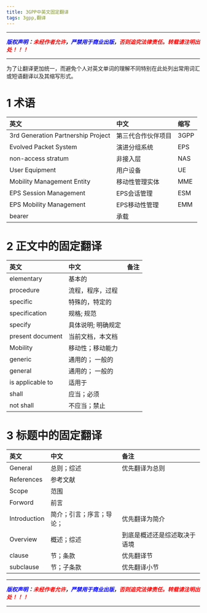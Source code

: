 ```yaml
---
title: 3GPP中英文固定翻译
tags: 3gpp,翻译
---
```



------

***<font color=blue>版权声明</font>：<font color=red>未经作者允许</font>，<font color=blue>严禁用于商业出版</font>，<font color=red>否则追究法律责任。转载请注明出处！！！</font>***

------

为了让翻译更加统一，而避免个人对英文单词的理解不同特别在此处列出常用词汇或短语翻译以及其缩写形式。

# 1 术语
|英文|中文|缩写|
|:--|:--|:--|
|3rd Generation Partnership Project|第三代合作伙伴项目|3GPP|
| Evolved Packet System|演进分组系统|EPS|
|non-access stratum |非接入层|NAS|
|User Equipment|用户设备|UE|
|Mobility Management Entity|移动性管理实体|MME|
|EPS Session Management|EPS会话管理| ESM|
|EPS Mobility Management|EPS移动性管理| EMM |
|bearer|承载|
# 2 正文中的固定翻译
|英文|中文|备注|
|:--|:--|:--|
|elementary |基本的|
|procedure |流程，程序，过程|
|specific | 特殊的，特定的|
|specification|规格; 规范|
|specify |具体说明; 明确规定|
|present document|当前文档，本文档|
|Mobility |移动性；移动能力|
|generic|通用的； 一般的|
|general|通用的； 一般的|
|is applicable to |适用于|
|shall|应当；必须|
|not shall|不应当；禁止|
# 3 标题中的固定翻译
|英文|中文|备注|
|:--|:--|:--|
|General|总则；综述|优先翻译为总则|
|References|参考文献|
|Scope|范围|
|Forword|前言|
|Introduction|简介；引言；序言；导论；|优先翻译为简介|
|Overview|概述；综述|到底是概述还是综述取决于语境|
|clause|节；条款|优先翻译节|
|subclause|节；子条款|优先翻译小节|



------

***<font color=blue>版权声明</font>：<font color=red>未经作者允许</font>，<font color=blue>严禁用于商业出版</font>，<font color=red>否则追究法律责任。转载请注明出处！！！</font>***

------
